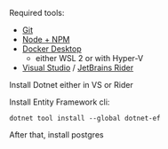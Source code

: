 Required tools:

- [Git](https://git-scm.com/downloads)
- [Node + NPM](https://nodejs.org/en/)
- [Docker Desktop](https://www.docker.com/products/docker-desktop)
  - either WSL 2 or with Hyper-V 
- [Visual Studio](https://visualstudio.microsoft.com/) / [JetBrains Rider](https://www.jetbrains.com/rider/)

Install Dotnet either in VS or Rider


Install Entity Framework cli:
```
dotnet tool install --global dotnet-ef
```

After that, install postgres
